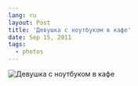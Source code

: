```yaml
---
lang: ru
layout: Post
title: 'Девушка с ноутбуком в кафе'
date: Sep 15, 2011
tags:
  - photos
---
```


![Девушка с ноутбуком в кафе](photo://2011-09-04_5D_5809_Artem_Sapegin)
